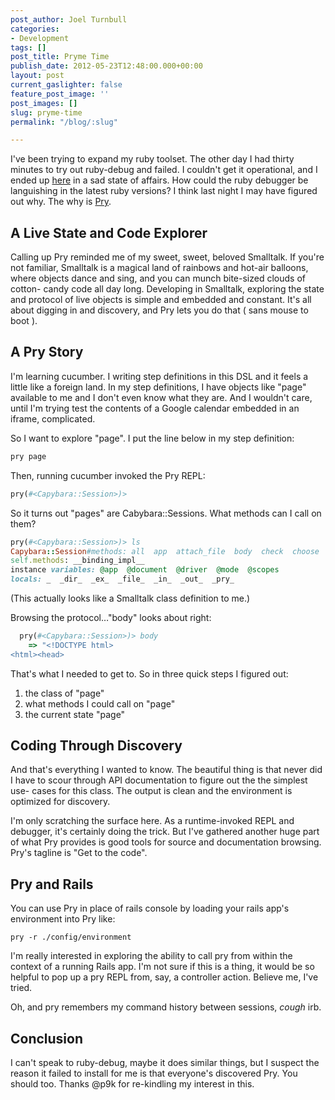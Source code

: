 ```yaml
---
post_author: Joel Turnbull
categories:
- Development
tags: []
post_title: Pryme Time
publish_date: 2012-05-23T12:48:00.000+00:00
layout: post
current_gaslighter: false
feature_post_image: ''
post_images: []
slug: pryme-time
permalink: "/blog/:slug"

---
```

I've been trying to expand my ruby toolset. The other day I had thirty minutes
to try out ruby-debug and failed. I couldn't get it operational, and I ended
up [here](http://blog.wyeworks.com/2011/11/1/ruby-1-9-3-and-ruby-debug) in a
sad state of affairs. How could the ruby debugger be languishing in the latest
ruby versions? I think last night I may have figured out why. The why is
[Pry](http://pry.github.com/).

## A Live State and Code Explorer

Calling up Pry reminded me of my sweet, sweet, beloved Smalltalk. If you're
not familiar, Smalltalk is a magical land of rainbows and hot-air balloons,
where objects dance and sing, and you can munch bite-sized clouds of cotton-
candy code all day long. Developing in Smalltalk, exploring the state and
protocol of live objects is simple and embedded and constant. It's all about
digging in and discovery, and Pry lets you do that ( sans mouse to boot ).

## A Pry Story

I'm learning cucumber. I writing step definitions in this DSL and it feels a
little like a foreign land. In my step definitions, I have objects like "page"
available to me and I don't even know what they are. And I wouldn't care,
until I'm trying test the contents of a Google calendar embedded in an iframe,
complicated.

So I want to explore "page". I put the line below in my step definition:

```ruby
pry page
```

Then, running cucumber invoked the Pry REPL:

```ruby
pry(#<Capybara::Session>)>
```

So it turns out "pages" are Cabybara::Sessions. What methods can I call on
them?

```ruby
pry(#<Capybara::Session>)> ls
Capybara::Session#methods: all  app  attach_file  body  check  choose  cleanup!  click_button  click_link  click_link_or_button  click_on  current_host  current_path  current_url  document  driver  evaluate_script  execute_script  field_labeled  fill_in  find  find_button  find_by_id  find_field  find_link  first  has_button?  has_checked_field?  has_content?  has_css?  has_field?  has_link?  has_no_button?  has_no_checked_field?  has_no_content?  has_no_css?  has_no_field?  has_no_link?  has_no_select?  has_no_selector?  has_no_table?  has_no_unchecked_field?  has_no_xpath?  has_select?  has_selector?  has_table?  has_unchecked_field?  has_xpath?  html  inspect  mode  reset!  reset_session!  response_headers  save_and_open_page  save_page  select  source  status_code  text  uncheck  unselect  visit  wait_until  within  within_fieldset  within_frame  within_table  within_window
self.methods: __binding_impl__
instance variables: @app  @document  @driver  @mode  @scopes
locals: _  _dir_  _ex_  _file_  _in_  _out_  _pry_
```

(This actually looks like a Smalltalk class definition to me.)

Browsing the protocol…"body" looks about right:

```ruby
  pry(#<Capybara::Session>)> body
    => "<!DOCTYPE html>
<html><head>
```

That's what I needed to get to. So in three quick steps I figured out:

  1. the class of "page"
  2. what methods I could call on "page"
  3. the current state "page"

## Coding Through Discovery

And that's everything I wanted to know. The beautiful thing is that never did
I have to scour through API documentation to figure out the the simplest use-
cases for this class. The output is clean and the environment is optimized for
discovery.

I'm only scratching the surface here. As a runtime-invoked REPL and debugger,
it's certainly doing the trick. But I've gathered another huge part of what
Pry provides is good tools for source and documentation browsing. Pry's
tagline is "Get to the code".

## Pry and Rails

You can use Pry in place of rails console by loading your rails app's
environment into Pry like:

`pry -r ./config/environment`

I'm really interested in exploring the ability to call pry from within the
context of a running Rails app. I'm not sure if this is a thing, it would be
so helpful to pop up a pry REPL from, say, a controller action. Believe me,
I've tried.

Oh, and pry remembers my command history between sessions, *cough* irb.

## Conclusion

I can't speak to ruby-debug, maybe it does similar things, but I suspect the
reason it failed to install for me is that everyone's discovered Pry. You
should too. Thanks @p9k for re-kindling my interest in this.
